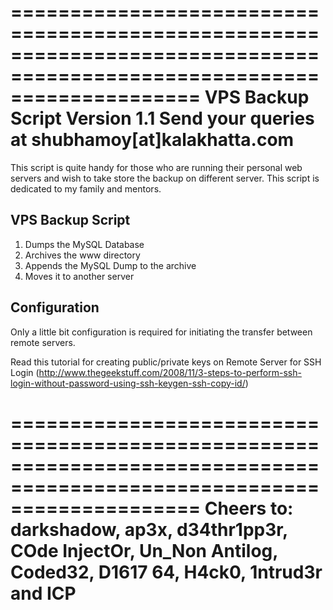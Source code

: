 ========================================================================================================================
VPS Backup Script 
Version 1.1
Send your queries at shubhamoy[at]kalakhatta.com
========================================================================================================================

This script is quite handy for those who are running their personal web servers and wish to take store the backup on 
different server. This script is dedicated to my family and mentors.

VPS Backup Script
-----------------
1. Dumps the MySQL Database
2. Archives the www directory
3. Appends the MySQL Dump to the archive
4. Moves it to another server


Configuration
-------------
Only a little bit configuration is required for initiating the transfer between remote servers. 

Read this tutorial for creating public/private keys on Remote Server for SSH Login 
(http://www.thegeekstuff.com/2008/11/3-steps-to-perform-ssh-login-without-password-using-ssh-keygen-ssh-copy-id/)



========================================================================================================================
Cheers to: 
darkshadow, ap3x, d34thr1pp3r, COde InjectOr, Un_Non Antilog, Coded32, D1617 64, H4ck0, 1ntrud3r and ICP
========================================================================================================================

